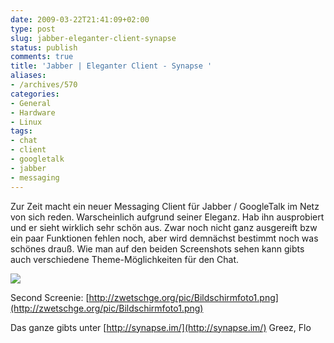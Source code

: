 ```yaml
---
date: 2009-03-22T21:41:09+02:00
type: post
slug: jabber-eleganter-client-synapse
status: publish
comments: true
title: 'Jabber | Eleganter Client - Synapse '
aliases:
- /archives/570
categories:
- General
- Hardware
- Linux
tags:
- chat
- client
- googletalk
- jabber
- messaging
---
```


Zur Zeit macht ein neuer Messaging Client für Jabber / GoogleTalk im Netz von sich reden. Warscheinlich aufgrund seiner Eleganz. Hab ihn ausprobiert und er sieht wirklich sehr schön aus. Zwar noch nicht ganz ausgereift bzw ein paar Funktionen fehlen noch, aber wird demnächst bestimmt noch was schönes drauß. Wie man auf den beiden Screenshots sehen kann gibts auch verschiedene Theme-Möglichkeiten für den Chat.

![](http://zwetschge.org/pic/BildschirmfotoThomasCodecocktail.png)

Second Screenie: [http://zwetschge.org/pic/Bildschirmfoto1.png](http://zwetschge.org/pic/Bildschirmfoto1.png)

Das ganze gibts unter [http://synapse.im/](http://synapse.im/)
Greez, Flo
